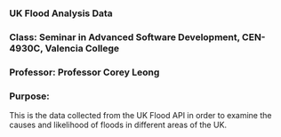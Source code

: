 ### UK Flood Analysis Data
### Class: Seminar in Advanced Software Development, CEN-4930C, Valencia College
### Professor: Professor Corey Leong
### Purpose: 
This is the data collected from the UK Flood API in order to examine the causes and likelihood of floods in different areas of the UK. 
